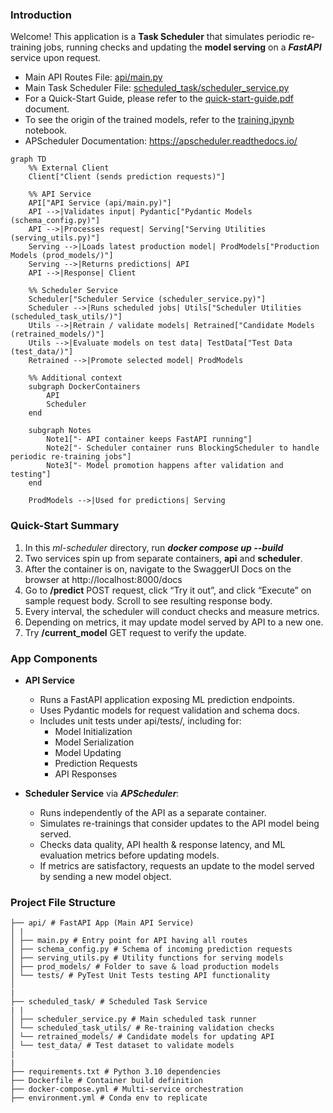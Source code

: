 ### Introduction

Welcome! This application is a **Task Scheduler** that simulates periodic re-training jobs, running checks and updating the **model serving** on a **_FastAPI_** service upon request.

- Main API Routes File: [api/main.py](api/main.py)
- Main Task Scheduler File: [scheduled_task/scheduler_service.py](scheduled_task/scheduler_service.py)
- For a Quick-Start Guide, please refer to the [quick-start-guide.pdf](quick-start-guide.pdf) document.
- To see the origin of the trained models, refer to the [training.ipynb](training.ipynb) notebook.
- APScheduler Documentation: https://apscheduler.readthedocs.io/

```mermaid
graph TD
    %% External Client
    Client["Client (sends prediction requests)"]

    %% API Service
    API["API Service (api/main.py)"]
    API -->|Validates input| Pydantic["Pydantic Models (schema_config.py)"]
    API -->|Processes request| Serving["Serving Utilities (serving_utils.py)"]
    Serving -->|Loads latest production model| ProdModels["Production Models (prod_models/)"]
    Serving -->|Returns predictions| API
    API -->|Response| Client

    %% Scheduler Service
    Scheduler["Scheduler Service (scheduler_service.py)"]
    Scheduler -->|Runs scheduled jobs| Utils["Scheduler Utilities (scheduled_task_utils/)"]
    Utils -->|Retrain / validate models| Retrained["Candidate Models (retrained_models/)"]
    Utils -->|Evaluate models on test data| TestData["Test Data (test_data/)"]
    Retrained -->|Promote selected model| ProdModels

    %% Additional context
    subgraph DockerContainers
        API
        Scheduler
    end

    subgraph Notes
        Note1["- API container keeps FastAPI running"]
        Note2["- Scheduler container runs BlockingScheduler to handle periodic re-training jobs"]
        Note3["- Model promotion happens after validation and testing"]
    end

    ProdModels -->|Used for predictions| Serving
```

### Quick-Start Summary

1. In this _ml-scheduler_ directory, run **_docker compose up --build_**
2. Two services spin up from separate containers, **api** and **scheduler**.
3. After the container is on, navigate to the SwaggerUI Docs on the browser at http://localhost:8000/docs
4. Go to **/predict** POST request, click “Try it out”, and click “Execute” on sample request body. Scroll to see resulting response body.
5. Every interval, the scheduler will conduct checks and measure metrics.
6. Depending on metrics, it may update model served by API to a new one.
7. Try **/current_model** GET request to verify the update.

### App Components

- **API Service**

  - Runs a FastAPI application exposing ML prediction endpoints.
  - Uses Pydantic models for request validation and schema docs.
  - Includes unit tests under api/tests/, including for:
    - Model Initialization
    - Model Serialization
    - Model Updating
    - Prediction Requests
    - API Responses

- **Scheduler Service** via **_APScheduler_**:
  - Runs independently of the API as a separate container.
  - Simulates re-trainings that consider updates to the API model being served.
  - Checks data quality, API health & response latency, and ML evaluation metrics before updating models.
  - If metrics are satisfactory, requests an update to the model served by sending a new model object.

### Project File Structure

```
├── api/ # FastAPI App (Main API Service)
│ |
│ ├── main.py # Entry point for API having all routes
│ ├── schema_config.py # Schema of incoming prediction requests
│ ├── serving_utils.py # Utility functions for serving models
│ ├── prod_models/ # Folder to save & load production models
│ └── tests/ # PyTest Unit Tests testing API functionality
│
|
├── scheduled_task/ # Scheduled Task Service
| |
│ ├── scheduler_service.py # Main scheduled task runner
│ └── scheduled_task_utils/ # Re-training validation checks
│ └── retrained_models/ # Candidate models for updating API
│ └── test_data/ # Test dataset to validate models
|
|
├── requirements.txt # Python 3.10 dependencies
├── Dockerfile # Container build definition
├── docker-compose.yml # Multi-service orchestration
├── environment.yml # Conda env to replicate
```

